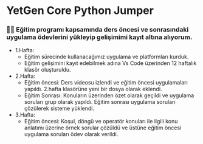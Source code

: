 # YetGen Core Python Jumper
### 👨‍💻 Eğitim programı kapsamında ders öncesi ve sonrasındaki uygulama ödevlerini yükleyip gelişimimi kayıt altına alıyorum. 
 - 1.Hafta:
   - Eğitim sürecinde kullanacağımız uygulama ve platformları kurduk.
   - Eğitim gelişimini kayıt edebilmek adına Vs Code üzerinden 12 haftalık klasör oluşturuldu.
 - 2.Hafta:
   - Eğitim öncesi: Ders videosu izlendi ve eğitim öncesi uygulamaları yapıldı. 2.hafta klasörüne yeni bir dosya olarak eklendi.
   - Eğitim Sonrası: Konuların üzerinden özet olarak geçildi ve uygulama soruları grup olarak yapıldı. Eğitim sonrası uygulama soruları çözülerek sisteme yüklendi.
 - 3.Hafta:
   - Eğitim öncesi: Koşul, döngü ve operatör konuları ile ilgili konu anlatımı üzerine örnek sorular çözüldü ve üstüne eğitim öncesi uygulama soruları ödev olarak verildi.
 
